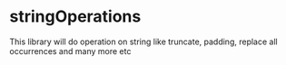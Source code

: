 # stringOperations
This library will do operation on string like truncate, padding, replace all occurrences and many more etc
